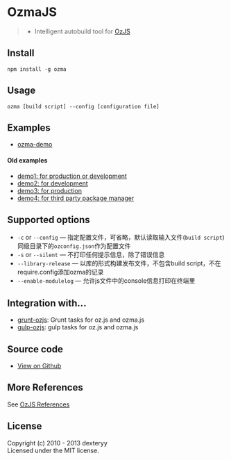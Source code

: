 <!---
layout: intro
title: OzmaJS
-->

# OzmaJS

> * Intelligent autobuild tool for [OzJS](http://ozjs.org)

## Install

```
npm install -g ozma
```

## Usage

```
ozma [build script] --config [configuration file]
```

## Examples

* [ozma-demo](https://github.com/dexteryy/ozma-demo)

#### Old examples

* [demo1: for production or development](http://ozjs.org/ozma/examples/demo1.html)
* [demo2: for development](http://ozjs.org/ozma/examples/demo2.html)
* [demo3: for production](http://ozjs.org/ozma/examples/demo3.html)
* [demo4: for third party package manager](http://ozjs.org/ozma/examples/demo4.html)

## Supported options

* `-c` or `--config` — 指定配置文件，可省略，默认读取输入文件(`build script`)同级目录下的`ozconfig.json`作为配置文件
* `-s` or `--silent` — 不打印任何提示信息，除了错误信息
* `--library-release` — 以库的形式构建发布文件，不包含build script，不在require.config添加ozma的记录
* `--enable-modulelog` — 允许js文件中的console信息打印在终端里

## Integration with...

* [grunt-ozjs](https://github.com/dexteryy/grunt-ozjs): Grunt tasks for oz.js and ozma.js 
* [gulp-ozjs](https://github.com/kebot/gulp-ozjs): gulp tasks for oz.js and ozma.js

## Source code

* [View on Github](https://github.com/dexteryy/ozma.js)

## More References

See [OzJS References](http://ozjs.org/#ref)

## License

Copyright (c) 2010 - 2013 dexteryy  
Licensed under the MIT license.

